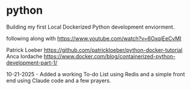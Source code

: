 # python
Building my first Local Dockerized Python development enviorment.

following along with https://www.youtube.com/watch?v=6OxqiEeCvMI 

Patrick Loeber https://github.com/patrickloeber/python-docker-tutorial
Anca Iordache https://www.docker.com/blog/containerized-python-development-part-1/

10-21-2025 - Added a working To-do List using Redis and a simple front end using Claude code and a few prayers.
